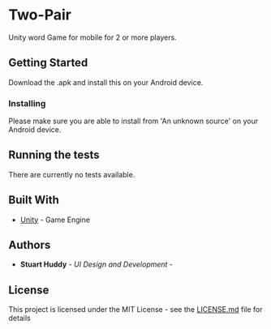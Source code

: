 # Two-Pair

Unity word Game for mobile for 2 or more players.

## Getting Started

Download the .apk and install this on your Android device.

### Installing

Please make sure you are able to install from 'An unknown source' on your Android device. 

## Running the tests

There are currently no tests available.

## Built With

* [Unity](https://unity3d.com) - Game Engine

## Authors

* **Stuart Huddy** - *UI Design and Development* - 

## License

This project is licensed under the MIT License - see the [LICENSE.md](LICENSE.md) file for details
